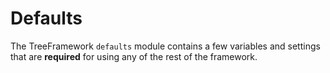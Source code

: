 # Defaults

The TreeFramework `defaults` module contains a few variables and settings that are
**required** for using any of the rest of the framework.
